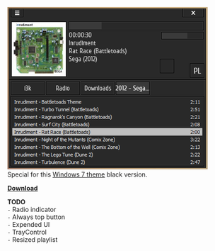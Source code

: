 ![Preview](https://raw.githubusercontent.com/iiiypuk/pscc/master/screen.png)  
Special for this [Windows 7 theme](http://liuxiaofei.deviantart.com/art/Photoshop-CC-2014-VS-for-Windows-7-531779251) black version.  

**[Download](https://raw.githubusercontent.com/iiiypuk/pscc/master/pscc.acs4)**

**TODO**  
`-` Radio indicator  
`-` Always top button  
`-` Expended UI  
`-` TrayControl  
`-` Resized playlist
